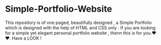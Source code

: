 # Simple-Portfolio-Website
This repository is of one paged,  beautifully designed , a  Simple Portfolio which is designed with the help of HTML and CSS only . If you are looking for a simple yet elegant  personal portfolio website , thenn this is for you.❤❤. Have a LOOK !
